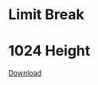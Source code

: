 # Limit Break
# 1024 Height

[Download](https://github.com/blugon09/1024Height/releases/download/1.0/1024Height.zip)
